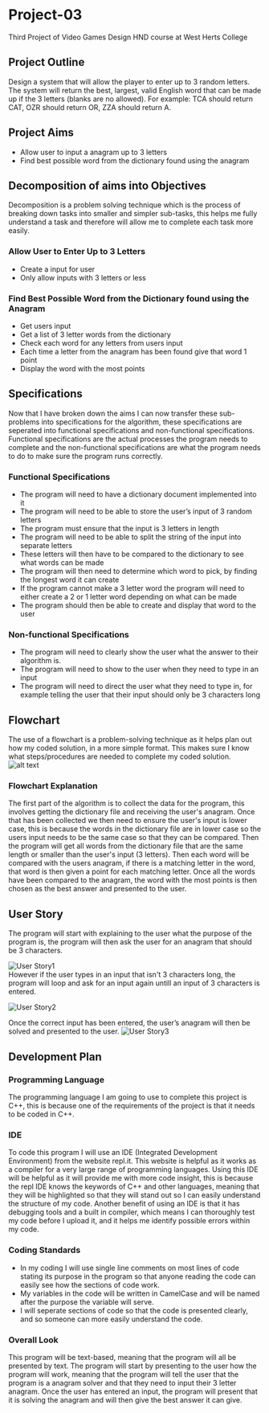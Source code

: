 # Project-03
Third Project of Video Games Design HND course at West Herts College 
## Project Outline ##
Design a system that will allow the player to enter up to 3 random letters. The system will return the best, largest, valid English word that can be made up if the 3 letters (blanks are no allowed). For example: TCA should return CAT, OZR should return OR, ZZA should return A.
## Project Aims
* Allow user to input a anagram up to 3 letters
* Find best possible word from the dictionary found using the anagram
## Decomposition of aims into Objectives
Decomposition is a problem solving technique which is the process of breaking down tasks into smaller and simpler sub-tasks, this helps me fully understand a task and therefore will allow me to complete each task more easily.
### Allow User to Enter Up to 3 Letters
* Create a input for user
* Only allow inputs with 3 letters or less
### Find Best Possible Word from the Dictionary found using the Anagram
* Get users input
* Get a list of 3 letter words from the dictionary
* Check each word for any letters from users input
* Each time a letter from the anagram has been found give that word 1 point
* Display the word with the most points
## Specifications
Now that I have broken down the aims I can now transfer these sub-problems into specifications for the algorithm, these specifications are seperated into functional specifications and non-functional specifications. Functional specifications are the actual processes the program needs to complete and the non-functional specifications are what the program needs to do to make sure the program runs correctly.
### Functional Specifications ###
* The program will need to have a dictionary document implemented into it
*	The program will need to be able to store the user’s input of 3 random letters
*	The program must ensure that the input is 3 letters in length
*	The program will need to be able to split the string of the input into separate letters
*	These letters will then have to be compared to the dictionary to see what words can be made
*	The program will then need to determine which word to pick, by finding the longest word it can create
*	If the program cannot make a 3 letter word the program will need to either create a 2 or 1 letter word depending on what can be made
*	The program should then be able to create and display that word to the user
### Non-functional Specifications ###
* The program will need to clearly show the user what the answer to their algorithm is.
* The program will need to show to the user when they need to type in an input
* The program will need to direct the user what they need to type in, for example telling the user that their input should only be 3 characters long
## Flowchart ##
The use of a flowchart is a problem-solving technique as it helps plan out how my coded solution, in a more simple format. This makes sure I know what steps/procedures are needed to complete my coded solution. 
![alt text](https://github.com/SDearing/Project-03/blob/master/RepositoryAssets/flowchart.png)
### Flowchart Explanation ###
The first part of the algorithm is to collect the data for the program, this involves getting the dictionary file and receiving the user's anagram. Once that has been collected we then need to ensure the user's input is lower case, this is because the words in the dictionary file are in lower case so the users input needs to be the same case so that they can be compared. Then the program will get all words from the dictionary file that are the same length or smaller than the user's input (3 letters). Then each word will be compared with the users anagram, if there is a matching letter in the word, that word is then given a point for each matching letter. Once all the words have been compared to the anagram, the word with the most points is then chosen as the best answer and presented to the user.    
## User Story ##
The program will start with explaining to the user what the purpose of the program is, the program will then ask the user for an anagram that should be 3 characters.

![User Story1](https://github.com/SDearing/Project-03/blob/master/RepositoryAssets/UserStory1.PNG)<br/>
However if the user types in an input that isn't 3 characters long, the program will loop and ask for an input again untill an input of 3 characters is entered.

![User Story2](https://github.com/SDearing/Project-03/blob/master/RepositoryAssets/UserStory2.PNG)<br/>

Once the correct input has been entered, the user’s anagram will then be solved and presented to the user.
![User Story3](https://github.com/SDearing/Project-03/blob/master/RepositoryAssets/UserStory3.PNG)<br/>

## Development Plan ##
### Programming Language ###
The programming language I am going to use to complete this project is C++, this is because one of the requirements of the project is that it needs to be coded in C++.
### IDE ###
To code this program I will use an IDE (Integrated Development Environment) from the website repl.it. This website is helpful as it works as a compiler for a very large range of programming languages. Using this IDE will be helpful as it will provide me with more code insight, this is because the repl IDE knows the keywords of C++ and other languages, meaning that they will be highlighted so that they will stand out so I can easily understand the structure of my code. Another benefit of using an IDE is that it has debugging tools and a built in compiler, which means I can thoroughly test my code before I upload it, and it helps me identify possible errors within my code.
### Coding Standards ###
* In my coding I will use single line comments on most lines of code stating its purpose in the program so that anyone reading the code can easily see how the sections of code work.
* My variables in the code will be written in CamelCase and will be named after the purpose the variable will serve.
* I will seperate sections of code so that the code is presented clearly, and so someone can more easily understand the code. 
### Overall Look ###
This program will be text-based, meaning that the program will all be presented by text. The program will start by presenting to the user how the program will work, meaning that the program will tell the user that the program is a anagram solver and that they need to input their 3 letter anagram. Once the user has entered an input, the program will present that it is solving the anagram and will then give the best answer it can give.

